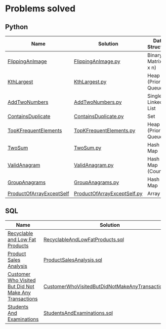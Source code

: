 # Problems solved

## Python
| Name | Solution | Data Structure | 
| --- | --- | --- | 
| [FlippingAnImage](https://leetcode.com/problems/flipping-an-image/) | [FlippingAnImage.py](https://github.com/samacciu23/LeetCode/blob/main/problems/python/matrix/FlippingAnImage.py) | Binary Matrix (n x n) |
| [KthLargest](https://leetcode.com/problems/kth-largest-element-in-a-stream/) | [KthLargest.py](https://github.com/samacciu23/LeetCode/blob/main/problems/python/heap%20(priority)%20queue/KthLargest.py) | Heap (Priority) Queue |
| [AddTwoNumbers](https://leetcode.com/problems/add-two-numbers/) | [AddTwoNumbers.py](https://github.com/samacciu23/LeetCode/blob/main/problems/python/single%20linked%20list/AddTwoNumbers.py) | Single Linked List |
| [ContainsDuplicate](https://leetcode.com/problems/add-two-numbers/) | [ContainsDuplicate.py](https://github.com/samacciu23/LeetCode/blob/main/problems/python/set/ContainsDuplicate.py) | Set |
| [TopKFrequentElements](https://leetcode.com/problems/top-k-frequent-elements/) | [TopKFrequentElements.py](https://github.com/samacciu23/LeetCode/blob/main/problems/python/heap%20(priority)%20queue/TopKFrequentElements.py) | Heap (Priority) Queue |
| [TwoSum](https://leetcode.com/problems/two-sum/) | [TwoSum.py](https://github.com/samacciu23/LeetCode/blob/main/problems/python/hash%20map/TwoSum.py) | Hash Map |
| [ValidAnagram](https://leetcode.com/problems/valid-anagram/) | [ValidAnagram.py](https://github.com/samacciu23/LeetCode/blob/main/problems/python/hash%20map/ValidAnagram.py) | Hash Map (Counter) |
| [GroupAnagrams](https://leetcode.com/problems/group-anagrams/) | [GroupAnagrams.py](https://github.com/samacciu23/LeetCode/blob/main/problems/python/hash%20map/GroupAnagrams.py) | Hash Map |
| [ProductOfArrayExceptSelf](https://leetcode.com/problems/product-of-array-except-self/) | [ProductOfArrayExceptSelf.py](https://github.com/samacciu23/LeetCode/blob/main/problems/python/array/ProductOfArrayExceptSelf.py) | Array |

## SQL
| Name | Solution | Command | 
| --- | --- | --- | 
| [Recyclable and Low Fat Products](https://leetcode.com/problems/recyclable-and-low-fat-products/) | [RecyclableAndLowFatProducts.sql](https://github.com/samacciu23/LeetCode/blob/main/problems/sql/select/RecyclableAndLowFatProducts.sql) | Select |
| [Product Sales Analysis](https://leetcode.com/problems/product-sales-analysis-i/) | [ProductSalesAnalysis.sql](https://github.com/samacciu23/LeetCode/blob/main/problems/sql/inner%20join/ProductSalesAnalysis.sql) | Inner Join |
| [Customer Who Visited But Did Not Make Any Transactions](https://leetcode.com/problems/product-sales-analysis-i/) | [CustomerWhoVisitedButDidNotMakeAnyTransactions.sql](https://github.com/samacciu23/LeetCode/blob/main/problems/sql/left%20join/CustomerWhoVisitedButDidNotMakeAnyTransactions.sql) | Left Join |
| [Students And Examinations](https://leetcode.com/problems/students-and-examinations/) | [StudentsAndExaminations.sql](https://github.com/samacciu23/LeetCode/blob/main/problems/sql/cross%20join/StudentsAndExaminations.sql) | Cross Join |
